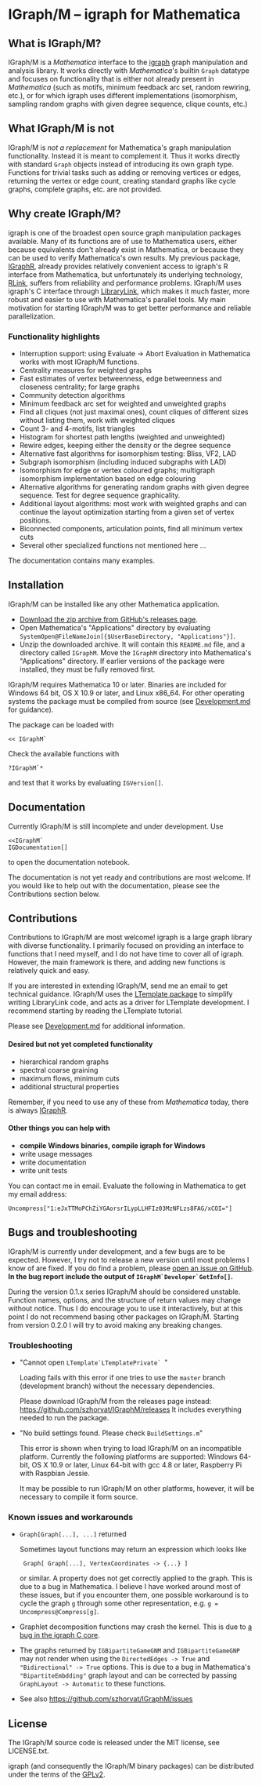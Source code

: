 # IGraph/M – igraph for Mathematica

## What is IGraph/M?

IGraph/M is a *Mathematica* interface to the [igraph](http://igraph.org/) graph manipulation and analysis library.  It works directly with *Mathematica*'s builtin `Graph` datatype and focuses on functionality that is either not already present in *Mathematica* (such as motifs, minimum feedback arc set, random rewiring, etc.), or for which igraph uses different implementations (isomorphism, sampling random graphs with given degree sequence, clique counts, etc.)

## What IGraph/M is not

IGraph/M is *not a replacement* for Mathematica's graph manipulation functionality.  Instead it is meant to complement it.  Thus it works directly with standard `Graph` objects instead of introducing its own graph type.  Functions for trivial tasks such as adding or removing vertices or edges, returning the vertex or edge count, creating standard graphs like cycle graphs, complete graphs, etc. are not provided.

## Why create IGraph/M?

igraph is one of the broadest open source graph manipulation packages available.  Many of its functions are of use to Mathematica users, either because equivalents don't already exist in Mathematica, or because they can be used to verify Mathematica's own results.  My previous package, [IGraphR][2], already provides relatively convenient access to igraph's R interface from Mathematica, but unfortunately its underlying technology, [RLink](http://reference.wolfram.com/language/RLink/guide/RLink.html), suffers from reliability and performance problems.  IGraph/M uses igraph's C interface through [LibraryLink](http://reference.wolfram.com/language/LibraryLink/tutorial/Overview.html), which makes it much faster, more robust and easier to use with Mathematica's parallel tools.  My main motivation for starting IGraph/M was to get better performance and reliable parallelization.

### Functionality highlights

 - Interruption support: using Evaluate → Abort Evaluation in Mathematica works with most IGraph/M functions.
 - Centrality measures for weighted graphs
 - Fast estimates of vertex betweenness, edge betweenness and closeness centrality; for large graphs
 - Community detection algorithms
 - Minimum feedback arc set for weighted and unweighted graphs
 - Find all cliques (not just maximal ones), count cliques of different sizes without listing them, work with weighted cliques
 - Count 3- and 4-motifs, list triangles
 - Histogram for shortest path lengths (weighted and unweighted)
 - Rewire edges, keeping either the density or the degree sequence
 - Alternative fast algorithms for isomorphism testing: Bliss, VF2, LAD
 - Subgraph isomorphism (including induced subgraphs with LAD)
 - Isomorphism for edge or vertex coloured graphs; multigraph isomorphism implementation based on edge colouring
 - Alternative algorithms for generating random graphs with given degree sequence. Test for degree sequence graphicality.
 - Additional layout algorithms: most work with weighted graphs and can continue the layout optimization starting from a given set of vertex positions.
 - Biconnected components, articulation points, find all minimum vertex cuts
 - Several other specialized functions not mentioned here ...

The documentation contains many examples.

## Installation

IGraph/M can be installed like any other Mathematica application.

 - [Download the zip archive from GitHub's releases page](https://github.com/szhorvat/IGraphM/releases).
 - Open Mathematica's "Applications" directory by evaluating `SystemOpen@FileNameJoin[{$UserBaseDirectory, "Applications"}]`.
 - Unzip the downloaded archive.  It will contain this `README.md` file, and a directory called `IGraphM`.  Move the `IGraphM` directory into Mathematica's "Applications" directory.  If earlier versions of the package were installed, they must be fully removed first.

 IGraph/M requires Mathematica 10 or later.  Binaries are included for Windows 64 bit, OS X 10.9 or later, and Linux x86_64.  For other operating systems the package must be compiled from source (see [Development.md](Development.md) for guidance).

The package can be loaded with

    << IGraphM`

Check the available functions with

    ?IGraphM`*

and test that it works by evaluating `IGVersion[]`.

## Documentation

Currently IGraph/M is still incomplete and under development.  Use

    <<IGraphM`
    IGDocumentation[]

to open the documentation notebook.

The documentation is not yet ready and contributions are most welcome.  If you would like to help out with the documentation, please see the Contributions section below.

## Contributions

Contributions to IGraph/M are most welcome!  igraph is a large graph library with diverse functionality.  I primarily focused on providing an interface to functions that I need myself, and I do not have time to cover all of igraph.  However, the main framework is there, and adding new functions is relatively quick and easy.

If you are interested in extending IGraph/M, send me an email to get technical guidance.  IGraph/M uses the [LTemplate package][1] to simplify writing LibraryLink code, and acts as a driver for LTemplate development.  I recommend starting by reading the LTemplate tutorial.

Please see [Development.md](Development.md) for additional information.

#### Desired but not yet completed functionality

 - hierarchical random graphs
 - spectral coarse graining
 - maximum flows, minimum cuts
 - additional structural properties

Remember, if you need to use any of these from *Mathematica* today, there is always [IGraphR][2].

#### Other things you can help with

 - **compile Windows binaries, compile igraph for Windows**
 - write usage messages
 - write documentation
 - write unit tests

You can contact me in email.  Evaluate the following in Mathematica to get my email address:

    Uncompress["1:eJxTTMoPChZiYGAorsrILypLLHFIz03MzNFLzs8FAG/xCOI="]

## Bugs and troubleshooting

IGraph/M is currently under development, and a few bugs are to be expected.  However, I try not to release a new version until most problems I know of are fixed.  If you do find a problem, please [open an issue on GitHub](https://github.com/szhorvat/IGraphM/issues). **In the bug report include the output of ``IGraphM`Developer`GetInfo[]``.**

During the version 0.1.x series IGraph/M should be considered unstable.  Function names, options, and the structure of return values may change without notice.  Thus I do encourage you to use it interactively, but at this point I do not recommend basing other packages on IGraph/M.  Starting from version 0.2.0 I will try to avoid making any breaking changes.

### Troubleshooting

* "Cannot open ``LTemplate`LTemplatePrivate` ``"

  Loading fails with this error if one tries to use the `master` branch (development branch) without the necessary dependencies.

  Please download IGraph/M from the releases page instead: https://github.com/szhorvat/IGraphM/releases  It includes everything needed to run the package.

* "No build settings found. Please check `BuildSettings.m`"

  This error is shown when trying to load IGraph/M on an incompatible platform.  Currently the following platforms are supported: Windows 64-bit, OS X 10.9 or later, Linux 64-bit with gcc 4.8 or later, Raspberry Pi with Raspbian Jessie.

  It may be possible to run IGraph/M on other platforms, however, it will be necessary to compile it form source.

### Known issues and workarounds

 * `Graph[Graph[...], ...]` returned

   Sometimes layout functions may return an expression which looks like

        Graph[ Graph[...], VertexCoordinates -> {...} ]

   or similar. A property does not get correctly applied to the graph.  This is due to a bug in Mathematica. I believe I have worked around most of these issues, but if you encounter them, one possible workaround is to cycle the graph `g` through some other representation, e.g. `g = Uncompress@Compress[g]`.

 * Graphlet decomposition functions may crash the kernel. This is due to [a bug in the igraph C core](https://github.com/igraph/igraph/issues/869).

 * The graphs returned by `IGBipartiteGameGNM` and `IGBipartiteGameGNP` may not render when using the `DirectedEdges -> True` and `"Bidirectional" -> True` options.  This is due to a bug in Mathematica's  `"BipartiteEmbdding"` graph layout and can be corrected by passing `GraphLayout -> Automatic` to these functions.

 * See also https://github.com/szhorvat/IGraphM/issues

## License

The IGraph/M source code is released under the MIT license, see LICENSE.txt.

igraph (and consequently the IGraph/M binary packages) can be distributed under the terms of the [GPLv2](http://opensource.org/licenses/GPL-2.0).

 [1]: https://bitbucket.org/szhorvat/ltemplate
 [2]: http://szhorvat.net/pelican/using-igraph-from-mathematica.html
